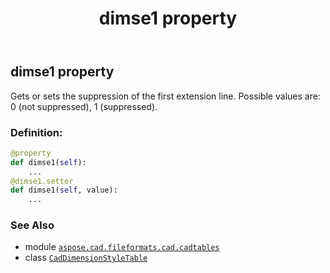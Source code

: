﻿---
title: dimse1 property
second_title: Aspose.CAD for Python via .NET API References
description: 
type: docs
weight: 630
url: /python-net/aspose.cad.fileformats.cad.cadtables/caddimensionstyletable/dimse1/
is_root: false
---

## dimse1 property


Gets or sets the suppression of the first extension line. 
Possible values are: 0 (not suppressed), 1 (suppressed).
### Definition:
```python
@property
def dimse1(self):
    ...
@dimse1.setter
def dimse1(self, value):
    ...
```

### See Also
* module [`aspose.cad.fileformats.cad.cadtables`](../../)
* class [`CadDimensionStyleTable`](/cad/python-net/aspose.cad.fileformats.cad.cadtables/caddimensionstyletable)
